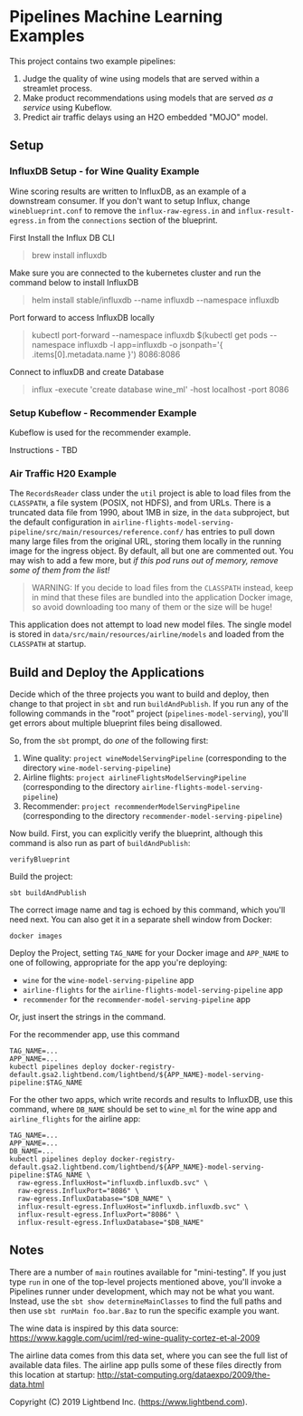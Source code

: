 # Pipelines Machine Learning Examples

This project contains two example pipelines:

1. Judge the quality of wine using models that are served within a streamlet process.
2. Make product recommendations using models that are served _as a service_ using Kubeflow.
3. Predict air traffic delays using an H2O embedded "MOJO" model.

## Setup

### InfluxDB Setup - for Wine Quality Example

Wine scoring results are written to InfluxDB, as an example of a downstream consumer. If you don't want to setup Influx,
change `wineblueprint.conf` to remove the `influx-raw-egress.in` and `influx-result-egress.in` from the `connections`
section of the blueprint.

First Install the Influx DB CLI
> brew install influxdb

Make sure you are connected to the kubernetes cluster and run the command below to install InfluxDB
> helm install stable/influxdb --name influxdb --namespace influxdb

Port forward to access InfluxDB locally
> kubectl port-forward --namespace influxdb $(kubectl get pods --namespace influxdb -l app=influxdb -o jsonpath='{ .items[0].metadata.name }') 8086:8086

Connect to influxDB and create Database
> influx -execute 'create database wine_ml' -host localhost -port 8086


### Setup Kubeflow - Recommender Example

Kubeflow is used for the recommender example.

Instructions - TBD

### Air Traffic H20 Example

The `RecordsReader` class under the `util` project is able to load files from the `CLASSPATH`, a file system (POSIX, not HDFS), and from URLs. There is a truncated data file from 1990, about 1MB in size, in the `data` subproject, but the default configuration in `airline-flights-model-serving-pipeline/src/main/resources/reference.conf/` has entries to pull down many large files from the original URL, storing them locally in the running image for the ingress object. By default, all but one are commented out. You may wish to add a few more, but _if this pod runs out of memory, remove some of them from the list!_

> WARNING: If you decide to load files from the `CLASSPATH` instead, keep in mind that these files are bundled into the application Docker image, so avoid downloading too many of them or the size will be huge!

This application does not attempt to load new model files. The single model is stored in `data/src/main/resources/airline/models` and loaded from the `CLASSPATH` at startup.

## Build and Deploy the Applications

Decide which of the three projects you want to build and deploy, then change to that project in `sbt` and run `buildAndPublish`. If you run any of the following commands in the "root" project (`pipelines-model-serving`), you'll get errors about multiple blueprint files being disallowed.

So, from the `sbt` prompt, do _one_ of the following first:

1. Wine quality: `project wineModelServingPipeline` (corresponding to the directory `wine-model-serving-pipeline`)
2. Airline flights: `project airlineFlightsModelServingPipeline` (corresponding to the directory `airline-flights-model-serving-pipeline`)
3. Recommender: `project recommenderModelServingPipeline` (corresponding to the directory `recommender-model-serving-pipeline`)

Now build. First, you can explicitly verify the blueprint, although this command is also run as part of `buildAndPublish`:

```
verifyBlueprint
```

Build the project:

```
sbt buildAndPublish
```

The correct image name and tag is echoed by this command, which you'll need next. You can also get it in a separate shell window from Docker:

```shell
docker images
```

Deploy the Project, setting `TAG_NAME` for your Docker image and `APP_NAME` to one of following, appropriate for the app you're deploying:

* `wine` for the `wine-model-serving-pipeline` app
* `airline-flights` for the `airline-flights-model-serving-pipeline` app
* `recommender` for the `recommender-model-serving-pipeline` app

Or, just insert the strings in the command.

For the recommender app, use this command

```shell
TAG_NAME=...
APP_NAME=...
kubectl pipelines deploy docker-registry-default.gsa2.lightbend.com/lightbend/${APP_NAME}-model-serving-pipeline:$TAG_NAME
```

For the other two apps, which write records and results to InfluxDB, use this command, where `DB_NAME` should be set to `wine_ml` for the wine app and `airline_flights` for the airline app:

```shell
TAG_NAME=...
APP_NAME=...
DB_NAME=...
kubectl pipelines deploy docker-registry-default.gsa2.lightbend.com/lightbend/${APP_NAME}-model-serving-pipeline:$TAG_NAME \
  raw-egress.InfluxHost="influxdb.influxdb.svc" \
  raw-egress.InfluxPort="8086" \
  raw-egress.InfluxDatabase="$DB_NAME" \
  influx-result-egress.InfluxHost="influxdb.influxdb.svc" \
  influx-result-egress.InfluxPort="8086" \
  influx-result-egress.InfluxDatabase="$DB_NAME"
```

## Notes

There are a number of `main` routines available for "mini-testing". If you just type `run` in one of the top-level projects mentioned above, you'll invoke a Pipelines runner under development, which may not be what you want. Instead, use the `sbt show determineMainClasses` to find the full paths and then use `sbt runMain foo.bar.Baz` to run the specific example you want.

The wine data is inspired by this data source:
https://www.kaggle.com/uciml/red-wine-quality-cortez-et-al-2009

The airline data comes from this data set, where you can see the full list of available data files. The airline app pulls some of these files directly from this location at startup:
http://stat-computing.org/dataexpo/2009/the-data.html

Copyright (C) 2019 Lightbend Inc. (https://www.lightbend.com).

